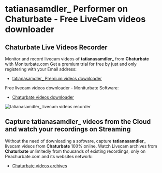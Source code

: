 # tatianasamdler_ Performer on Chaturbate - Free LiveCam videos downloader

## Chaturbate Live Videos Recorder

Monitor and record livecam videos of **tatianasamdler_** from **Chaturbate** with Moniturbate.com
Get a premium trial for free by just and only registering with your Email address:
* [tatianasamdler_ Premium videos downloader](https://moniturbate.com/request-demo-licence-key.html)

Free livecam videos downloader - Moniturbate Software:
* [Chaturbate videos downloader](https://moniturbate.com/moniturbate-download-software.html)

![tatianasamdler_ livecam videos recorder](https://peachurnet.com/templates/moniturbate-software.png)


## Capture tatianasamdler_ videos from the Cloud and watch your recordings on Streaming

Without the need of downloading a software, capture **tatianasamdler_** livecam videos from **Chaturbate** 100% online.
Watch Livecam archives from **Chaturbate** unlimitedly from thousands of existing recordings, only on Peachurbate.com and its websites network:
* [Chaturbate videos archives](https://peachurnet.com/)
